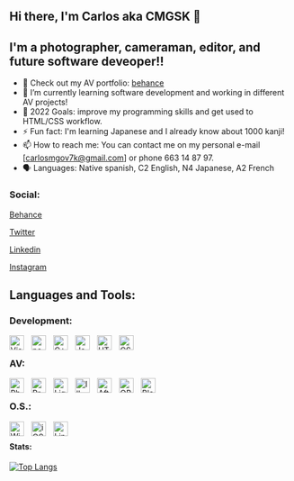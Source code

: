 ## Hi there, I'm Carlos aka CMGSK 👋 

## I'm a photographer, cameraman, editor, and future software deveoper!!

- 🔭 Check out my AV portfolio: [behance][behance]
- 🌱 I’m currently learning software development and working in different AV projects!
- 🥅 2022 Goals: improve my programming skills and get used to HTML/CSS workflow.
- ⚡ Fun fact: I'm learning Japanese and I already know about 1000 kanji!
- 📫 How to reach me: You can contact me on my personal e-mail [carlosmgov7k@gmail.com] or phone 663 14 87 97.
- 🗣️ Languages: Native spanish, C2 English, N4 Japanese, A2 French

### Social:

[Behance](be.net/cmgsk)


[Twitter](https://twitter.com/turbotroleo)


[Linkedin](https://linkedin.com/in/CMGSK)


[Instagram](https://instagram.com/turbotroleo)

## Languages and Tools:

### Development:
<img align="left" alt="Visual Studio Code" width="26px" src="https://cdn.jsdelivr.net/npm/simple-icons@7.4.0/icons/visualstudiocode.svg" style="padding-right:10px;" />
<img align="left" alt="neoVim" width="26px" src="https://cdn.jsdelivr.net/npm/simple-icons@7.4.0/icons/neovim.svg" style="padding-right:10px;" />
<img align="left" alt="C++" width="26px" src="https://simpleicons.org/icons/cplusplus.svg" style="padding-right:10px;" />
<img align="left" alt="Java" width="26px" src="https://cdn-icons-png.flaticon.com/512/152/152760.png" style="padding-right:10px;" />
<img align="left" alt="HTML5" width="26px" src="https://cdn.jsdelivr.net/npm/simple-icons@7.4.0/icons/html5.svg" style="padding-right:10px;" />
<img align="left" alt="CSS3" width="26px" src="https://cdn.jsdelivr.net/npm/simple-icons@7.4.0/icons/css3.svg" style="padding-right:10px;" />

&nbsp;
### AV:
<img align="left" alt="Photoshop" width="26px" src="https://cdn.jsdelivr.net/npm/simple-icons@7.4.0/icons/adobephotoshop.svg" style="padding-right:10px;" />
<img align="left" alt="Premiere Pro" width="26px" src="https://cdn.jsdelivr.net/npm/simple-icons@7.4.0/icons/adobepremierepro.svg" style="padding-right:10px;" />
<img align="left" alt="Lightroom" width="26px" src="https://cdn.jsdelivr.net/npm/simple-icons@7.4.0/icons/adobelightroom.svg" style="padding-right:10px;" />
<img align="left" alt="Illustrator" width="26px" src="https://cdn.jsdelivr.net/npm/simple-icons@7.4.0/icons/adobeillustrator.svg" style="padding-right:10px;" />
<img align="left" alt="After Effects" width="26px" src="https://cdn.jsdelivr.net/npm/simple-icons@7.4.0/icons/adobeaftereffects.svg" style="padding-right:10px;" />
<img align="left" alt="OBS" width="26px" src="https://cdn.jsdelivr.net/npm/simple-icons@7.4.0/icons/obsstudio.svg" style="padding-right:10px;" />
<img align="left" alt="Blender" width="26px" src="https://cdn.jsdelivr.net/npm/simple-icons@7.4.0/icons/blender.svg" style="padding-right:10px;" />

&nbsp;
### O.S.:
<img align="left" alt="Windows" width="26px" src="https://cdn.jsdelivr.net/npm/simple-icons@7.4.0/icons/windows.svg" style="padding-right:10px;" />
<img align="left" alt="iOS" width="26px" src="https://cdn.jsdelivr.net/npm/simple-icons@7.4.0/icons/ios.svg" style="padding-right:10px;" />
<img align="left" alt="Linux" width="26px" src="https://cdn.jsdelivr.net/npm/simple-icons@7.4.0/icons/linux.svg" style="padding-right:10px;" />

&nbsp;&nbsp;
&nbsp;
&nbsp;
&nbsp;
#### Stats:

[![Top Langs](https://github-readme-stats.vercel.app/api/top-langs/?username=CMGSK&layout=compact&theme=merko)](https://github.com/CMGSK/github-readme-stats)


</details>

[behance]: be.net/CMGSK
[twitter]: https://twitter.com/turbotroleo
[instagram]: https://instagram.com/turbotroleo
[linkedin]: https://linkedin.com/in/CMGSK


